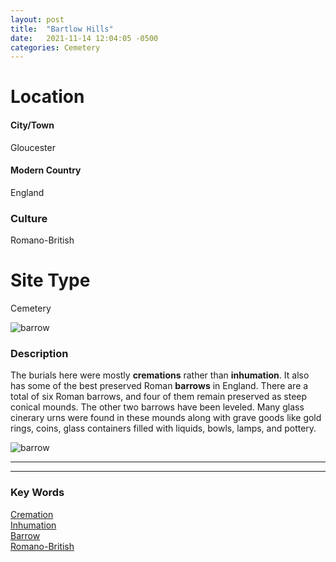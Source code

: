 ```yaml
---
layout: post
title:  "Bartlow Hills"
date:   2021-11-14 12:04:05 -0500
categories: Cemetery
---
```

# Location
#### City/Town
Gloucester
#### Modern Country
England
### Culture
Romano-British
# Site Type
Cemetery

![barrow](https://www.megalithic.co.uk/a558/a312/gallery/England/Essex/Bart3.JPG)

### Description
The burials here were mostly **cremations** rather than **inhumation**. It also has some of the best preserved Roman **barrows** in England. There are a total of six Roman barrows, and four of them remain preserved as steep conical mounds. The other two barrows have been leveled. Many glass cinerary urns were found in these mounds along with grave goods like gold rings, coins, glass containers filled with liquids, bowls, lamps, and pottery.

![barrow](https://64.media.tumblr.com/a8f01aaa1c824a226a459e80cfe3bdea/tumblr_muy5jfhKYM1rgfuxjo1_1280.jpg)

---
---
### Key Words
[Cremation](https://www.britannica.com/topic/cremation)\
[Inhumation](https://www.britannica.com/topic/inhumation)\
[Barrow](https://www.britannica.com/topic/barrow-burial-mound)\
[Romano-British](https://www.britannica.com/place/Roman-Britain)
